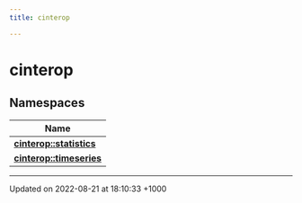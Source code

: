```yaml
---
title: cinterop

---
```


# cinterop



## Namespaces

| Name           |
| -------------- |
| **[cinterop::statistics](/uchronia-ts-doc/cpp/Namespaces/namespacecinterop_1_1statistics/)**  |
| **[cinterop::timeseries](/uchronia-ts-doc/cpp/Namespaces/namespacecinterop_1_1timeseries/)**  |






-------------------------------

Updated on 2022-08-21 at 18:10:33 +1000